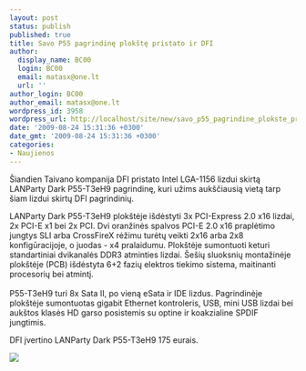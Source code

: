 ```yaml
---
layout: post
status: publish
published: true
title: Savo P55 pagrindinę plokštę pristato ir DFI
author:
  display_name: BC00
  login: BC00
  email: matasx@one.lt
  url: ''
author_login: BC00
author_email: matasx@one.lt
wordpress_id: 3958
wordpress_url: http://localhost/site/new/savo_p55_pagrindine_plokste_pristato_ir_dfi/
date: '2009-08-24 15:31:36 +0300'
date_gmt: '2009-08-24 15:31:36 +0300'
categories:
- Naujienos
---
```


<p>Šiandien Taivano kompanija DFI pristato Intel LGA-1156 lizdui skirtą LANParty Dark P55-T3eH9 pagrindinę, kuri užims aukščiausią vietą tarp šiam lizdui skirtų DFI pagrindinių.</p>
<p>LANParty Dark P55-T3eH9 plokštėje išdėstyti 3x PCI-Express 2.0 x16 lizdai, 2x PCI-E x1 bei 2x PCI. Dvi oranžinės spalvos PCI-E 2.0 x16 praplėtimo jungtys SLI arba CrossFireX rėžimu turėtų veikti 2x16 arba 2x8 konfigūracijoje, o juodas - x4 pralaidumu. Plokštėje sumontuoti keturi standartiniai dvikanalės DDR3 atminties lizdai. Šešių sluoksnių montažinėje plokštėje (PCB) išdėstyta 6+2 fazių elektros tiekimo sistema, maitinanti procesorių bei atmintį.<br />
<br />P55-T3eH9 turi 8x Sata II, po vieną eSata ir IDE lizdus. Pagrindinėje plokštėje sumontuotas gigabit Ethernet kontroleris, USB, mini USB lizdai bei aukštos klasės HD garso posistemis su optine ir koakzialine SPDIF jungtimis.</p>
<p>DFI įvertino LANParty Dark P55-T3eH9 175 eurais.</p>
<p><img src="http://www.techpowerup.com/img/09-08-24/128a.jpg" /></p>
